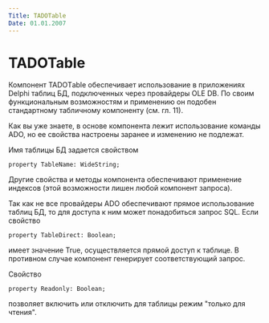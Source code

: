 ```yaml
---
Title: TADOTable
Date: 01.01.2007
---
```



TADOTable
=========

Компонент ТАDOTаblе обеспечивает использование в приложениях Delphi
таблиц БД, подключенных через провайдеры OLE DB. По своим функциональным
возможностям и применению он подобен стандартному табличному компоненту
(см. гл. 11).

Как вы уже знаете, в основе компонента лежит использование команды ADO,
но ее свойства настроены заранее и изменению не подлежат.

Имя таблицы БД задается свойством

    property TableName: WideString;

Другие свойства и методы компонента обеспечивают применение индексов
(этой возможности лишен любой компонент запроса).

Так как не все провайдеры ADO обеспечивают прямое использование таблиц
БД, то для доступа к ним может понадобиться запрос SQL. Если свойство

    property TableDirect: Boolean;

имеет значение True, осуществляется прямой доступ к таблице. В противном
случае компонент генерирует соответствующий запрос.

Свойство

    property Readonly: Boolean;

позволяет включить или отключить для таблицы режим "только для
чтения".
